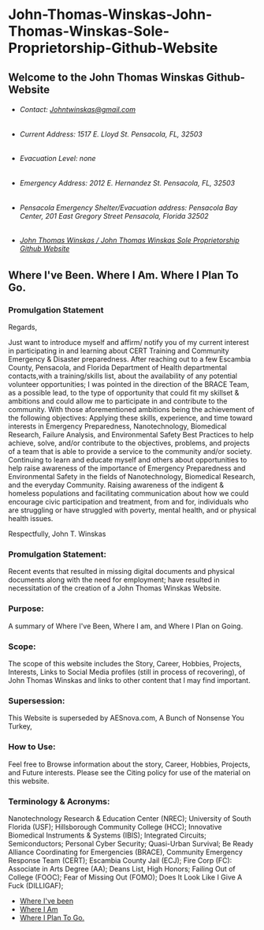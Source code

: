 # John-Thomas-Winskas-John-Thomas-Winskas-Sole-Proprietorship-Github-Website
## Welcome to the John Thomas Winskas Github-Website

 - ###### Contact: Johntwinskas@gmail.com 
 - ###### Current Address: 1517 E. Lloyd St. Pensacola, FL, 32503
 - ###### Evacuation Level: none
 - ###### Emergency Address: 2012 E. Hernandez St. Pensacola, FL, 32503
 - ###### Pensacola Emergency Shelter/Evacuation address: Pensacola Bay Center, 201 East Gregory Street Pensacola, Florida 32502 
 - ###### [John Thomas Winskas / John Thomas Winskas Sole Proprietorship Github Website](https://sites.google.com/view/johnthomaswinskasportfolio/john-thomas-winskas-website?authuser=0)

## Where I've Been. Where I Am. Where I Plan To Go.
### Promulgation Statement
Regards, 

Just want to introduce myself and affirm/ notify you of my current interest in participating in and learning about CERT Training and Community Emergency & Disaster preparedness.
 After reaching out to a few Escambia County, Pensacola, and Florida Department of Health departmental contacts,with a training/skills list, about the availability of any potential volunteer opportunities; I was pointed in the direction of the BRACE Team, as a possible lead, to the type of opportunity that could fit my skillset & ambitions and could allow me to participate in and contribute to the community. 
With those aforementioned ambitions being the achievement of the following objectives:
Applying these skills, experience, and time toward interests in Emergency Preparedness, Nanotechnology, Biomedical Research, Failure Analysis, and Environmental Safety Best Practices to help achieve, solve, and/or contribute to the objectives, problems, and projects of a team that is able to provide a service to the community and/or society. 
Continuing to learn and educate myself and others about opportunities to help raise awareness of the importance of Emergency Preparedness and Environmental Safety in the fields of  Nanotechnology, Biomedical Research, and the everyday Community.
Raising awareness of the indigent & homeless populations and facilitating communication about how we could encourage civic participation and treatment, from and for, individuals who are struggling or have struggled with poverty, mental health, and or physical health issues.

Respectfully,
John T. Winskas

### Promulgation Statement:
Recent events that resulted in missing digital documents and physical documents along with the need for employment; have resulted in necessitation of the creation of a John Thomas Winskas Website.
### Purpose: 
A summary of Where I've Been, Where I am, and Where I Plan on Going.
### Scope: 
The scope of this website includes the Story, Career, Hobbies, Projects, Interests, Links to Social Media profiles (still in process of recovering), of John Thomas Winskas and links to other content that I may find important. 
### Supersession: 
This Website is superseded by AESnova.com, A Bunch of Nonsense You Turkey,  
### How to Use:
Feel free to Browse information about the story, Career, Hobbies, Projects, and Future interests. Please see the Citing policy for use of the material on this website.
### Terminology & Acronyms:
Nanotechnology Research & Education Center (NREC); University of South Florida (USF); Hillsborough Community College (HCC); Innovative Biomedical Instruments & Systems (IBIS); Integrated Circuits; Semiconductors; Personal Cyber Security; Quasi-Urban Survival; Be Ready Alliance Coordinating for Emergencies (BRACE), Community Emergency Response Team (CERT); Escambia County Jail (ECJ); Fire Corp (FC): Associate in Arts Degree (AA); Deans List, High Honors; Failing Out of College (FOOC); Fear of Missing Out (FOMO); Does It Look Like I Give A Fuck (DILLIGAF);

 - [Where I've been](https://github.com/JohnTWinskas/John-Thomas-Winskas-John-Thomas-Winskas-Sole-Proprietorship-Github-Website/blob/main/John%20Thomas%20Winskas%20Where%20I've%20been.md)
 - [Where I Am](https://github.com/JohnTWinskas/John-Thomas-Winskas-John-Thomas-Winskas-Sole-Proprietorship-Github-Website/blob/main/John%20Thomas%20Winskas%20Where%20I%20Am.md)
- [Where I Plan To Go.](https://sites.google.com/view/johnthomaswinskasportfolio/where-i-plan-to-go?authuser=0)



